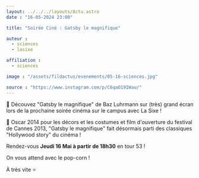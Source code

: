 ```yaml
---
layout: ../../../layouts/Actu.astro
date : "16-05-2024 23:00"

title: "Soirée Ciné : Gatsby le magnifique"

auteur :
  - sciences
  - lasixe

affiliation :
  - sciences

image : "/assets/fildactus/evenements/05-16-sciences.jpg"

source : "https://www.instagram.com/p/C6qaO19IWau/"
---
```


🎩 Découvez "Gatsby le magnifique" de Baz Luhrmann sur (très) grand écran lors de la prochaine soirée cinéma sur le campus avec La Sixe !

🌟 Oscar 2014 pour les décors et les costumes et film d'ouverture du festival de Cannes 2013, "Gatsby le magnifique" fait désormais parti des classiques "Hollywood story" du cinéma !

Rendez-vous __Jeudi 16 Mai à partir de 18h30__ en tour 53 !

On vous attend avec le pop-corn !

À très vite ⭐